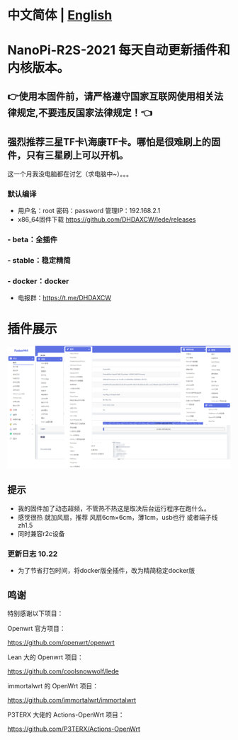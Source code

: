 # 中文简体 | [English](https://github.com/DHDAXCW/NanoPi-R2S-2021/blob/main/EngLish.md)
# NanoPi-R2S-2021 每天自动更新插件和内核版本。
## 👉使用本固件前，请严格遵守国家互联网使用相关法律规定,不要违反国家法律规定！👈
## 强烈推荐三星TF卡\海康TF卡。哪怕是很难刷上的固件，只有三星刷上可以开机。
这一个月我没电脑都在讨乞（求电脑中~）。。。 
### 默认编译 
- 用户名：root 密码：password 管理IP：192.168.2.1
- x86_64固件下载 https://github.com/DHDAXCW/lede/releases
### - beta：全插件
### - stable：稳定精简
### - docker：docker
- 电报群：https://t.me/DHDAXCW

# 插件展示
 ![插件展示](data/20.jpg?raw=true "Title")

## 提示
 - 我的固件加了动态超频，不管热不热这是取决后台运行程序在跑什么。
 - 感觉很热  就加风扇，推荐 风扇6cm×6cm，薄1cm，usb也行 或者端子线zh1.5
 - 同时兼容r2c设备
### 更新日志 10.22
- 为了节省打包时间，将docker版全插件，改为精简稳定docker版

## 鸣谢

特别感谢以下项目：

Openwrt 官方项目：

<https://github.com/openwrt/openwrt>

Lean 大的 Openwrt 项目：

<https://github.com/coolsnowwolf/lede>

immortalwrt 的 OpenWrt 项目：

<https://github.com/immortalwrt/immortalwrt>

P3TERX 大佬的 Actions-OpenWrt 项目：

<https://github.com/P3TERX/Actions-OpenWrt>
